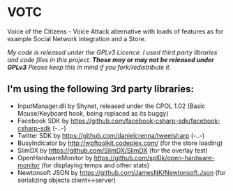 # VOTC
Voice of the Citizens - Voice Attack alternative with loads of features as for example Social Network integration and a Store.

*My code is released under the GPLv3 Licence. I used third party libraries and code files in this project.
**Those may or may not be released under GPLv3**
Please keep this in mind if you fork/redistribute it.*


## I'm using the following 3rd party libraries:

* InputManager.dll by Shynet, released under the CPOL 1.02 (Basic Mouse/Keyboard hook, being replaced as its buggy)
* Facebook SDK by https://github.com/facebook-csharp-sdk/facebook-csharp-sdk (-..-)
* Twitter SDK by https://github.com/danielcrenna/tweetsharp (-..-)
* BusyIndicator by http://wpftoolkit.codeplex.com/ (for the store loading)
* SlimDX by https://github.com/SlimDX/SlimDX (for the overlay test)
* OpenHardwareMonitor by https://github.com/spl0k/open-hardware-monitor (for displaying temps and other stats)
* Newtonsoft JSON by https://github.com/JamesNK/Newtonsoft.Json (for serializing objects client<->server)
